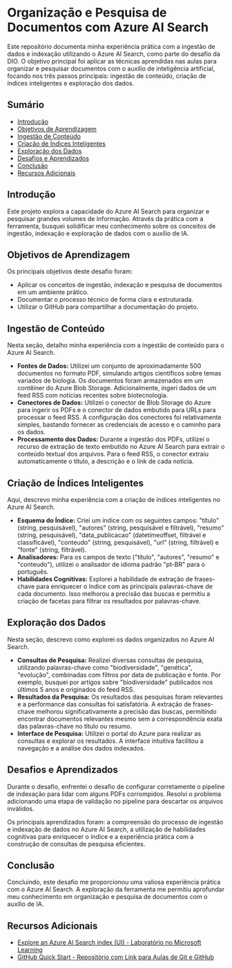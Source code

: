 # Organização e Pesquisa de Documentos com Azure AI Search

Este repositório documenta minha experiência prática com a ingestão de dados e indexação utilizando o Azure AI Search, como parte do desafio da DIO. O objetivo principal foi aplicar as técnicas aprendidas nas aulas para organizar e pesquisar documentos com o auxílio de inteligência artificial, focando nos três passos principais: ingestão de conteúdo, criação de índices inteligentes e exploração dos dados.

## Sumário

* [Introdução](#introdução)
* [Objetivos de Aprendizagem](#objetivos-de-aprendizagem)
* [Ingestão de Conteúdo](#ingestão-de-conteúdo)
* [Criação de Índices Inteligentes](#criação-de-índices-inteligentes)
* [Exploração dos Dados](#exploração-dos-dados)
* [Desafios e Aprendizados](#desafios-e-aprendizados)
* [Conclusão](#conclusão)
* [Recursos Adicionais](#recursos-adicionais)


## Introdução

Este projeto explora a capacidade do Azure AI Search para organizar e pesquisar grandes volumes de informação. Através da prática com a ferramenta, busquei solidificar meu conhecimento sobre os conceitos de ingestão, indexação e exploração de dados com o auxílio de IA.


## Objetivos de Aprendizagem

Os principais objetivos deste desafio foram:

* Aplicar os conceitos de ingestão, indexação e pesquisa de documentos em um ambiente prático.
* Documentar o processo técnico de forma clara e estruturada.
* Utilizar o GitHub para compartilhar a documentação do projeto.


## Ingestão de Conteúdo

Nesta seção, detalho minha experiência com a ingestão de conteúdo para o Azure AI Search.

* **Fontes de Dados:** Utilizei um conjunto de aproximadamente 500 documentos no formato PDF, simulando artigos científicos sobre temas variados de biologia.  Os documentos foram armazenados em um contêiner do Azure Blob Storage.  Adicionalmente, ingeri dados de um feed RSS com notícias recentes sobre biotecnologia.
* **Conectores de Dados:**  Utilizei o conector de Blob Storage do Azure para ingerir os PDFs e o conector de dados embutido para URLs para processar o feed RSS.  A configuração dos conectores foi relativamente simples, bastando fornecer as credenciais de acesso e o caminho para os dados.
* **Processamento dos Dados:** Durante a ingestão dos PDFs, utilizei o recurso de extração de texto embutido no Azure AI Search para extrair o conteúdo textual dos arquivos.  Para o feed RSS, o conector extraiu automaticamente o título, a descrição e o link de cada notícia.


## Criação de Índices Inteligentes

Aqui, descrevo minha experiência com a criação de índices inteligentes no Azure AI Search.

* **Esquema do Índice:** Criei um índice com os seguintes campos: "título" (string, pesquisável), "autores" (string, pesquisável e filtrável), "resumo" (string, pesquisável), "data_publicacao" (datetimeoffset, filtrável e classificável), "conteudo" (string, pesquisável), "url" (string, filtrável) e "fonte" (string, filtrável).
* **Analisadores:**  Para os campos de texto ("título", "autores", "resumo" e "conteudo"), utilizei o analisador de idioma padrão "pt-BR" para o português.
* **Habilidades Cognitivas:** Explorei a habilidade de extração de frases-chave para enriquecer o índice com as principais palavras-chave de cada documento. Isso melhorou a precisão das buscas e permitiu a criação de facetas para filtrar os resultados por palavras-chave.


## Exploração dos Dados

Nesta seção, descrevo como explorei os dados organizados no Azure AI Search.

* **Consultas de Pesquisa:** Realizei diversas consultas de pesquisa, utilizando palavras-chave como "biodiversidade", "genética", "evolução", combinadas com filtros por data de publicação e fonte.  Por exemplo, busquei por artigos sobre "biodiversidade" publicados nos últimos 5 anos e originados do feed RSS.
* **Resultados da Pesquisa:** Os resultados das pesquisas foram relevantes e a performance das consultas foi satisfatória. A extração de frases-chave melhorou significativamente a precisão das buscas, permitindo encontrar documentos relevantes mesmo sem a correspondência exata das palavras-chave no título ou resumo.
* **Interface de Pesquisa:**  Utilizei o portal do Azure para realizar as consultas e explorar os resultados. A interface intuitiva facilitou a navegação e a análise dos dados indexados.


## Desafios e Aprendizados

Durante o desafio, enfrentei o desafio de configurar corretamente o pipeline de indexação para lidar com alguns PDFs corrompidos.  Resolvi o problema adicionando uma etapa de validação no pipeline para descartar os arquivos inválidos.

Os principais aprendizados foram: a compreensão do processo de ingestão e indexação de dados no Azure AI Search, a utilização de habilidades cognitivas para enriquecer o índice e a experiência prática com a construção de consultas de pesquisa eficientes.


## Conclusão

Concluindo, este desafio me proporcionou uma valiosa experiência prática com o Azure AI Search. A exploração da ferramenta me permitiu aprofundar meu conhecimento em organização e pesquisa de documentos com o auxílio de IA.


## Recursos Adicionais

* [Explore an Azure AI Search index (UI) - Laboratório no Microsoft Learning](https://microsoftlearning.github.io/mslearn-ai-fundamentals/Instructions/Labs/11-ai-search.html)
* [GitHub Quick Start - Repositório com Link para Aulas de Git e GitHub](https://github.com/digitalinnovationone/github-quickstart)
